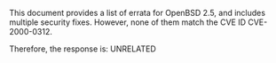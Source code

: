 This document provides a list of errata for OpenBSD 2.5, and includes multiple security fixes. However, none of them match the CVE ID CVE-2000-0312.

Therefore, the response is: UNRELATED